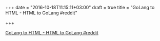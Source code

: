 +++
date = "2016-10-18T11:15:11+03:00"
draft = true
title = "GoLang to HTML - HTML to GoLang  #reddit"

+++

<p><a href="https://t.co/hlvWdc7uiA">GoLang to HTML - HTML to GoLang  #reddit</a></p>
